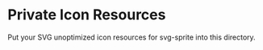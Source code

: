 Private Icon Resources
======================

Put your SVG unoptimized icon resources for svg-sprite into this directory.
